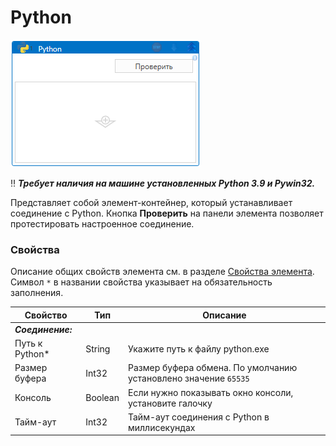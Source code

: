 # Python

![](<../../../.gitbook/assets/Python-app.png>)

:bangbang: ***Требует наличия на машине установленных Python 3.9 и Pywin32.***

Представляет собой элемент-контейнер, который устанавливает соединение с Python. Кнопка **Проверить** на панели элемента позволяет протестировать настроенное соединение.

### Свойства
Описание общих свойств элемента см. в разделе [Свойства элемента](https://docs.primo-rpa.ru/primo-rpa/primo-studio/process/elements#svoistva-elementa).\
Символ `*` в названии свойства указывает на обязательность заполнения.

| Свойство             | Тип                   | Описание                                      |
| -------------------- | --------------------- | --------------------------------------------- |
| ***Соединение:***     | |  |
| Путь к Python\*      | String   | Укажите путь к файлу python.exe |
| Размер буфера        | Int32    | Размер буфера обмена. По умолчанию установлено значение `65535` |
| Консоль              | Boolean  | Если нужно показывать окно консоли, установите галочку |
| Тайм-аут             | Int32    | Тайм-аут соединения с Python в миллисекундах |

